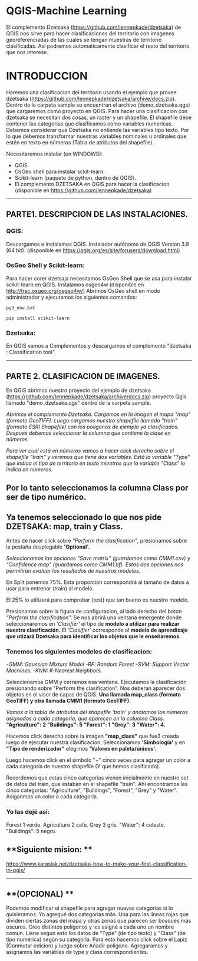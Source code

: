 # QGIS-Machine Learning


El complemento Dzetsaka (https://github.com/lennepkade/dzetsaka) de QGIS nos sirve para hacer clasificaciones del territorio con imagenes georeferenciadas de las cuales se tengan muestras de territorio clasificadas. Así podremos automaticamente clasificar el resto del 
territorio que nos interese.

# INTRODUCCION

Haremos una clasificacion del territorio usando el ejemplo que provee dzetsaka (https://github.com/lennepkade/dzetsaka/archive/docs.zip). 
Dentro de la carpeta sample se encuentran el archivo (demo_dzetsaka.qgs) que cargaremos como proyecto en QGIS.
Para hacer una clasificacion con dzetsaka se necesitan dos cosas, un raster y un shapefile. 
El shapefile debe contener las categorias que clasificamos como variables numericas. Debemos considerar que Dzetsaka no entiende las variables tipo texto.
Por lo que debemos transformar nuestras variables nominales u ordinales que estén en texto en números (Tabla de atributos del shapefile).

Necesitaremos instalar (en WINDOWS):
- QGIS
- OsGeo shell para instalar sckit-learn.
- Scikit-learn (paquete de python, dentro de QGIS).
- El complemento DZETSAKA en QGIS para hacer la clasificacion (disponible en https://github.com/lennepkade/dzetsaka)

---------------------------------------------------

## PARTE1. DESCRIPCION DE LAS INSTALACIONES.



### QGIS:

Descargamos e instalamos QGIS.  Instalador autónomo de QGIS Version 3.8 (64 bit). 
(disponible en https://qgis.org/es/site/forusers/download.html)



### OsGeo Shell y Scikit-learn:

Para hacer corer dzetsaja necesitamos OsGeo Shell que se usa para instalar scikit-learn en QGIS.
Instalamos osgeo4w (disponible en http://trac.osgeo.org/osgeo4w/)
Abrimos OsGeo shell en modo administrador y ejecutamos los siguientes comandos:
        
    py3_env.bat

    pip install scikit-learn
    





### Dzetsaka:

En QGIS vamos a Complementos y descargamos el complemento "dzetsaka : Classification tool".

-------------------------------------------------

## PARTE 2. CLASIFICACION DE IMAGENES.


En QGIS abrimos nuestro proyecto del ejemplo de dzetsaka (https://github.com/lennepkade/dzetsaka/archive/docs.zip) 
proyecto Qgis llamado "demo_dzetsaka.qgs" dentro de la carpeta sample.


*Abrimos el complemento Dzetsaka. Cargamos en la imagen el mapa "map" (formato GeoTIFF).
Luego cargamos nuestro shapefile llamado "train" (formato ESRI Shapefile) con los polígonos de ejemplo ya clasificados. 
Despues debemos seleccionar la columna que contiene la clase en números.*



*Para ver cual está en números vamos a hacer click derecho sobre el shapefile "train" y veremos que tiene dos variables.
Está la variable "Type" que indica el tipo de territorio en texto mientras que la variable "Class" lo indica en números.* 
## Por lo tanto seleccionamos la columna Class por ser de tipo numérico.

## Ya tenemos seleccionado lo que nos pide DZETSAKA: map, train y Class.





Antes de hacer click sobre *"Perform the clasification"*, presionamos sobre la pestaña desplegable **'Optional'.**

*Seleccionamos las opciones "Save matrix" (guardamos como CMM1.csv) y "Confidence map" (guardamos como CMM1.tif). 
Estas dos opciones nos permitiran evaluar los resultados de nuestros modelos.*



En Split ponemos 75%. Esta proporción correspondrá al tamaño de datos a usar para entrenar (train) al modelo.

El 25% lo utilizará para comprobar (test) que tan bueno es nuestro modelo.



Presionamos sobre la figura de configuracion, al lado derecho del boton *"Perform the clasification".*
Se nos abrirá una ventana emergente donde seleccionaremos en *'Clasifier'* el tipo de **modelo a utilizar para realizar nuestra clasificación.**
El *'Clasifier'* corresponde al **modelo de aprendizaje que utizará Dzetsaka para identificar los objetos que le enseñaremos.**



### Tenemos los siguientes modelos de clasificacion:

*-GMM: Gaussian Mixture Model
-RF: Random Forest
-SVM: Support Vector Machines.
-KNN: K-Nearest Neighbors.*



Seleccionamos GMM y cerramos esa ventana. Ejecutamos la clasificación presionando sobre "Perform the clasification".
Nos deberan aparecer dos objetos en el visor de capas de QGIS. 
**Una llamada map_class (formato GeoTIFF) y otra llamada CMM1 (formato GeoTIFF).**




*Vamos a la tabla de atributos del shapefile 'train' y anotamos los números asignados a cada categoria,
que aparecen en la columna Class.*
**"Agriculture": 2
"Buildings": 5
"Forest": 1 
"Grey": 3 
"Water": 4.**


Hacemos click derecho sobre la imagen **"map_class"** que fue3 creada luego de ejecutar nuestra clasificacion.
Seleccionamos **'Simbología'** y en __"Tipo de renderizador"__ elegimos **'Valores en paleta/únicos'.** 

Luego hacemos click en el simbolo "+" cinco veces para agregar un color a cada categoria de nuestro shapefile (Y que hemos clasificado).

Recordemos que estas cinco categorias vienen inicialmente en nuestro set de datos del train, que estaban en el shapefile "train".
Ahí encontramos las cinco categorias: "Agriculture", "Buildings", "Forest", "Grey" y "Water".
Asiganmos un color a cada categoria. 




### **Yo las dejé así:**


Forest 1 verde. Agriculture 2 cafe. Grey 3 gris. "Water": 4 celeste. "Buildings": 5 negro. 






## **Siguiente mision: **

https://www.karasiak.net/dzetsaka-how-to-make-your-first-classification-in-qgis/


---------------------------------------
## **(OPCIONAL) **


Podemos modificar el shapefile para agregar nuevas categorias si lo quisieramos. Yo agregué dos categorias más. 
Una para las lineas rojas que dividen ciertas zonas del mapa y otras zonas que parecen ser bosques más oscuros.
Cree distintos polígonos y les asigné a cada uno un nombre comun. Llene segun esto los datos de "Type" (de tipo texto)
y "Class" (de tipo numérica) según su categoria.
Para esto hacemos click sobre el Lapiz (Conmutar edicion) y luego sobre Añadir polígono. Agregaramos y asignamos las variables 
de type y class correspondientes.
